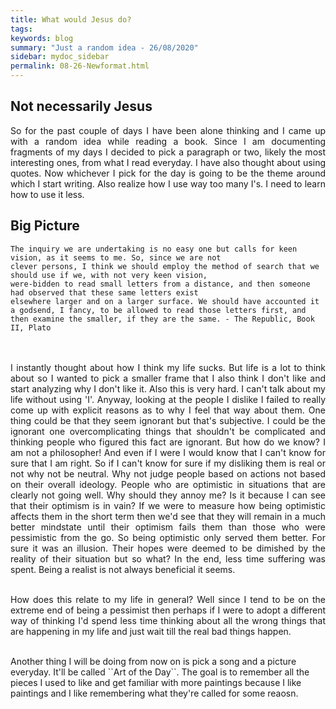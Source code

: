 ```yaml
---
title: What would Jesus do?
tags: 
keywords: blog
summary: "Just a random idea - 26/08/2020"
sidebar: mydoc_sidebar
permalink: 08-26-Newformat.html
---
```


## Not necessarily Jesus
<div style="text-align: justify">

So for the past couple of days I have been alone thinking and I came up with a random idea while reading a book. Since I am documenting fragments of my days I decided to pick a paragraph or two, likely the most interesting ones, from what I read everyday. I have also thought about using quotes. Now whichever I pick for the day is going to be the theme around which I start writing. Also realize how I use way too many I's. I need to learn how to use it less.
<br>
</div>

## Big Picture


```text
The inquiry we are undertaking is no easy one but calls for keen vision, as it seems to me. So, since we are not
clever persons, I think we should employ the method of search that we should use if we, with not very keen vision, 
were-bidden to read small letters from a distance, and then someone had observed that these same letters exist 
elsewhere larger and on a larger surface. We should have accounted it a godsend, I fancy, to be allowed to read those letters first, and then examine the smaller, if they are the same. - The Republic, Book II, Plato
```
<div style="text-align: justify">
<br><br>
I instantly thought about how I think my life sucks. But life is a lot to think about so I wanted to pick a smaller frame that I also think I don't like and start analyzing why I don't like it. Also this is very hard. I can't talk about my life without using 'I'. Anyway, looking at the people I dislike I failed to really come up with explicit reasons as to why I feel that way about them. One thing could be that they seem ignorant but that's subjective. I could be the ignorant one overcomplicating things that shouldn't be complicated and thinking people who figured this fact are ignorant. But how do we know? I am not a philosopher! And even if I were I would know that I can't know for sure that I am right. So if I can't know for sure if my disliking them is real or not why not be neutral. Why not judge people based on actions not based on their overall ideology. People who are optimistic in situations that are clearly not going well. Why should they annoy me? Is it because I can see that their optimism is in vain? If we were to measure how being optimistic affects them in the short term then we'd see that they will remain in a much better mindstate until their optimism fails them than those who were pessimistic from the go. So being optimistic only served them better. For sure it was an illusion. Their hopes were deemed to be dimished by the reality of their situation but so what? In the end, less time suffering was spent. Being a realist is not always beneficial it seems.
<br><br>

How does this relate to my life in general? Well since I tend to be on the extreme end of being a pessimist then perhaps if I were to adopt a different way of thinking I'd spend less time thinking about all the wrong things that are happening in my life and just wait till the real bad things happen.
<br><br>
</div>
Another thing I will be doing from now on is pick a song and a picture everyday. It'll be called ``Art of the Day``. The goal is to remember all the pieces I used to like and get familiar with more paintings because I like paintings and I like remembering what they're called for some reaosn.
